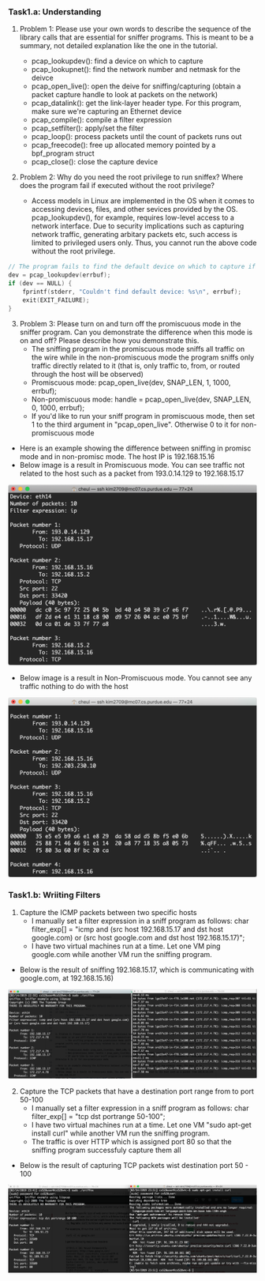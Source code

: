 ### Task1.a: Understanding

1. Problem 1: Please use your own words to describe the sequence of the library calls that are essential for sniffer programs. This is meant to be a summary, not detailed explanation like the one in the tutorial.
	- pcap_lookupdev(): find a device on which to capture
	- pcap_lookupnet(): find the network number and netmask for the deivce
	- pcap_open_live(): open the deive for sniffing/capturing (obtain a packet capture handle to look at packets on the network)
	- pcap_datalink(): get the link-layer header type. For this program, make sure we're capturing an Ethernet device
	- pcap_compile(): compile a filter expression
	- pcap_setfilter(): apply/set the filter
	- pcap_loop(): process packets until the count of packets runs out
	- pcap_freecode(): free up allocated memory pointed by a bpf_program struct
	- pcap_close(): close the capture device

2. Problem 2: Why do you need the root privilege to run sniffex? Where does the program fail if executed without the root privilege?
	- Access models in Linux are implemented in the OS when it comes to accessing devices, files, and other sevices provided by the OS. pcap_lookupdev(), for example, requires low-level access to a network interface. Due to security implications such as capturing network traffic, generating arbitary packets etc, such access is limited to privileged users only. Thus, you cannot run the above code without the root privilege. 
 
```c
// The program fails to find the default device on which to capture if executed without no root privilege
dev = pcap_lookupdev(errbuf);
if (dev == NULL) {
	fprintf(stderr, "Couldn't find default device: %s\n", errbuf);
	exit(EXIT_FAILURE);
}
```


3. Problem 3: Please turn on and turn off the promiscuous mode in the sniffer program. Can you demonstrate the difference when this mode is on and off? Please describe how you demonstrate this.
	- The sniffing program in the promiscuous mode sniffs all traffic on the wire while in the non-promiscuous mode the program sniffs only traffic directly related to it (that is, only traffic to, from, or routed through the host will be observed)
	- Promiscuous mode: pcap_open_live(dev, SNAP_LEN, 1, 1000, errbuf);
	- Non-promiscuous mode: handle = pcap_open_live(dev, SNAP_LEN, 0, 1000, errbuf);
	- If you'd like to run your sniff program in promiscuous mode, then set 1 to the third argument in "pcap_open_live". Otherwise 0 to it for non-promiscuous mode

- Here is an example showing the difference between sniffing in promisc mode and in non-promisc mode. The host IP is 192.168.15.16
- Below image is a result in Promiscuous mode. You can see traffic not related to the host such as a packet from 193.0.14.129 to 192.168.15.17
<img src = "images/part1/Promiscuous.png" width ="550">

- Below image is a result in Non-Promiscuous mode. You cannot see any traffic nothing to do with the host
<img src = "images/part1/Nonpromiscuous.png" width = "550">


### Task1.b: Wriiting Filters

1. Capture the ICMP packets between two specific hosts
	- I manually set a filter expression in a sniff program as follows: char filter_exp[] = "icmp and (src host 192.168.15.17 and dst host google.com) or (src host google.com and dst host 192.168.15.17)";
	- I have two virtual machines run at a time. Let one VM ping google.com while another VM run the sniffing program.
	
- Below is the result of sniffing 192.168.15.17, which is communicating with google.com, at 192.168.15.16)
<img src = "images/part1/icmp.png">

2. Capture the TCP packets that have a destination port range from to port 50-100
	- I manually set a filter expression in a sniff program as follows: char filter_exp[] = "tcp dst portrange 50-100";
	- I have two virtual machines run at a time. Let one VM "sudo apt-get install curl" while another VM run the sniffing program.
	- The traffic is over HTTP which is assigned port 80 so that the sniffing program successfuly capture them all	

- Below is the result of capturing TCP packets wist destination port 50 - 100
<img src = "images/part1/tcpport50_100.png">
